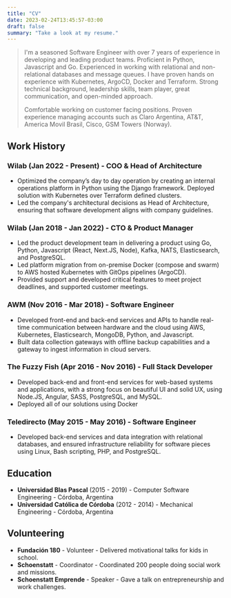 ```yaml
---
title: "CV"
date: 2023-02-24T13:45:57-03:00
draft: false
summary: "Take a look at my resume."
---
```


> I'm a seasoned Software Engineer with over 7 years of experience in developing and leading product teams. Proficient in Python, Javascript and Go. Experienced in working with relational and non-relational databases and message queues. I have proven hands on experience with Kubernetes, ArgoCD, Docker and Terraform. Strong technical background, leadership skills, team player, great communication, and open-minded approach.
>
> Comfortable working on customer facing positions. Proven experience managing accounts such as Claro Argentina, AT&T, America Movil Brasil, Cisco, GSM Towers (Norway).

## Work History

### Wilab (Jan 2022 - Present) - COO & Head of Architecture

- Optimized the company’s day to day operation by creating an internal operations platform in Python using the Django framework. Deployed solution with Kubernetes over Terraform defined clusters.
- Led the company's architectural decisions as Head of Architecture, ensuring that software development aligns with company guidelines.

### Wilab (Jan 2018 - Jan 2022) - CTO & Product Manager

- Led the product development team in delivering a product using Go, Python, Javascript (React, Next.JS, Node), Kafka, NATS, Elasticsearch, and PostgreSQL.
- Led platform migration from on-premise Docker (compose and swarm) to AWS hosted Kubernetes with GitOps pipelines (ArgoCD).
- Provided support and developed critical features to meet project deadlines, and supported customer meetings.

### AWM (Nov 2016 - Mar 2018) - Software Engineer

- Developed front-end and back-end services and APIs to handle real-time communication between hardware and the cloud using AWS, Kubernetes, Elasticsearch, MongoDB, Python, and Javascript.
- Built data collection gateways with offline backup capabilities and a gateway to ingest information in cloud servers.

### The Fuzzy Fish (Apr 2016 - Nov 2016) - Full Stack Developer

- Developed back-end and front-end services for web-based systems and applications, with a strong focus on beautiful UI and solid UX, using Node.JS, Angular, SASS, PostgreSQL, and MySQL.
- Deployed all of our solutions using Docker

### Teledirecto (May 2015 - May 2016) - Software Engineer

- Developed back-end services and data integration with relational databases, and ensured infrastructure reliability for software pieces using Linux, Bash scripting, PHP, and PostgreSQL.

## Education

- **Universidad Blas Pascal** (2015 - 2019) - Computer Software Engineering - Córdoba, Argentina
- **Universidad Católica de Córdoba** (2012 - 2014) - Mechanical Engineering - Córdoba, Argentina

## Volunteering

- **Fundación 180** - Volunteer - Delivered motivational talks for kids in school.
- **Schoenstatt** - Coordinator - Coordinated 200 people doing social work and missions.
- **Schoenstatt Emprende** - Speaker - Gave a talk on entrepreneurship and work challenges.
